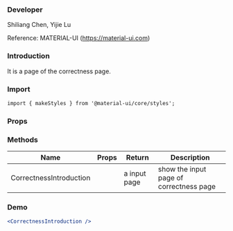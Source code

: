 

### **Developer**

Shiliang Chen, Yijie Lu

Reference: MATERIAL-UI (https://material-ui.com)



###  **Introduction**

It is a page of the correctness page.

###  **Import**

```html
import { makeStyles } from '@material-ui/core/styles';
```

###  **Props**





###  **Methods**


| Name | Props | Return | Description |
| ---- | ----- | ------ | ----------- |
|  CorrectnessIntroduction    ||    a input page     |     show the input page of correctness page      |

###  **Demo**

```jsx
<CorrectnessIntroduction />
```
